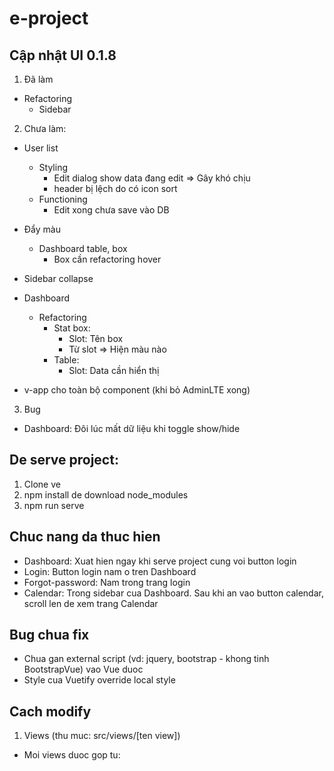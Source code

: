 # e-project

## Cập nhật UI 0.1.8

1. Đã làm

- Refactoring
  - Sidebar

2. Chưa làm:

- User list

  - Styling
    - Edit dialog show data đang edit => Gây khó chịu
    - header bị lệch do có icon sort
  - Functioning
    - Edit xong chưa save vào DB

- Đẩy màu

  - Dashboard table, box
    - Box cần refactoring hover

- Sidebar collapse

- Dashboard

  - Refactoring
    - Stat box:
      - Slot: Tên box
      - Từ slot => Hiện màu nào
    - Table:
      - Slot: Data cần hiển thị

- v-app cho toàn bộ component (khi bỏ AdminLTE xong)

3. Bug

- Dashboard: Đôi lúc mất dữ liệu khi toggle show/hide

## De serve project:

1. Clone ve
2. npm install de download node_modules
3. npm run serve

## Chuc nang da thuc hien

- Dashboard: Xuat hien ngay khi serve project cung voi button login
- Login: Button login nam o tren Dashboard
- Forgot-password: Nam trong trang login
- Calendar: Trong sidebar cua Dashboard. Sau khi an vao button calendar, scroll len de xem trang
  Calendar

## Bug chua fix

- Chua gan external script (vd: jquery, bootstrap - khong tinh BootstrapVue) vao Vue duoc
- Style cua Vuetify override local style

## Cach modify

1. Views (thu muc: src/views/[ten view])

- Moi views duoc gop tu: <template> [ten view].html; <script> main.js; <style> main.css
- File main.js import external scripts cua AdminLTE (dang bi bug)
- File main.css import external styles cua AdminLTE.

2. Router (thu muc: src/router/index.js)

3. Link github AdminLTE: https://github.com/ColorlibHQ/AdminLTE

---

## Project start custom

```
npm start
```

## Project setup

```
npm install
```

### Compiles and hot-reloads for development

```
npm run serve
```

### Compiles and minifies for production

```
npm run build
```

### Lints and fixes files

```
npm run lint
```

### Customize configuration

See [Configuration Reference](https://cli.vuejs.org/config/).
